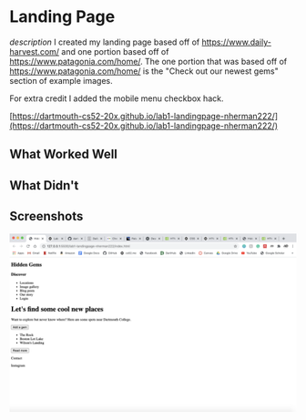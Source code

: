 # Landing Page

_description_
I created my landing page based off of https://www.daily-harvest.com/ and one portion based off of https://www.patagonia.com/home/.
The one portion that was based off of https://www.patagonia.com/home/ is the "Check out our newest gems" section of example images.

For extra credit I added the mobile menu checkbox hack.

[https://dartmouth-cs52-20x.github.io/lab1-landingpage-nherman222/](https://dartmouth-cs52-20x.github.io/lab1-landingpage-nherman222/)

## What Worked Well

## What Didn't

## Screenshots

![](HTMLScreenshot.png)
